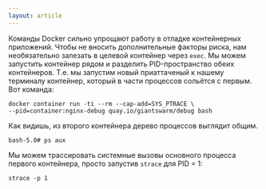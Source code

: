 ```yaml
---
layout: article
---
```


Команды Docker сильно упрощают работу в отладке контейнерных приложений. Чтобы не вносить дополнительные факторы риска, нам необязательно залезать в целевой контейнер через `exec`. Мы можем запустить контейнер рядом и разделить PID-пространство обеих контейнеров. Т.е. мы запустим новый приаттаченый к нашему терминалу контейнер, который в части процессов сольётся с первым. Вот команда:

```
docker container run -ti --rm --cap-add=SYS_PTRACE \
--pid=container:nginx-debug quay.io/giantswarm/debug bash
```

Как видишь, из второго контейнера дерево процессов выглядит общим.

```
bash-5.0# ps aux
```

Мы можем трассировать системные вызовы основного процесса первого контейнера, просто запустив `strace` для PID = 1:

```
strace -p 1
```
